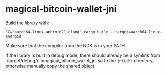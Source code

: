 # magical-bitcoin-wallet-jni

Build the library with:

```
CC="aarch64-linux-android21-clang" cargo build --target=aarch64-linux-android
```

Make sure that the compiler from the NDK is in your PATH

If the library is built in debug mode, there should already be a symlink from ./target/debug/<target>/libmagical\_bitcoin\_wallet\_jni.so to the `jniLibs` directory, otherwise manually copy the shared object.
